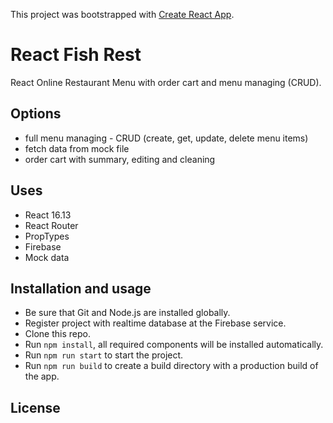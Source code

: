 This project was bootstrapped with [Create React App](https://github.com/facebook/create-react-app).

# React Fish Rest

React Online Restaurant Menu with order cart and menu managing (CRUD).

## Options

- full menu managing - CRUD (create, get, update, delete menu items)
- fetch data from mock file
- order cart with summary, editing and cleaning

## Uses

- React 16.13
- React Router
- PropTypes
- Firebase
- Mock data

## Installation and usage

- Be sure that Git and Node.js are installed globally.
- Register project with realtime database at the Firebase service.
- Clone this repo.
- Run `npm install`, all required components will be installed automatically.
- Run `npm run start` to start the project.
- Run `npm run build` to create a build directory with a production build of the app.

## License
